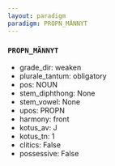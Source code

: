 ```yaml
---
layout: paradigm
paradigm: PROPN_MÄNNYT
---
```

### ` PROPN_MÄNNYT `


* grade_dir: weaken
* plurale_tantum: obligatory
* pos: NOUN
* stem_diphthong: None
* stem_vowel: None
* upos: PROPN
* harmony: front
* kotus_av: J
* kotus_tn: 1
* clitics: False
* possessive: False
